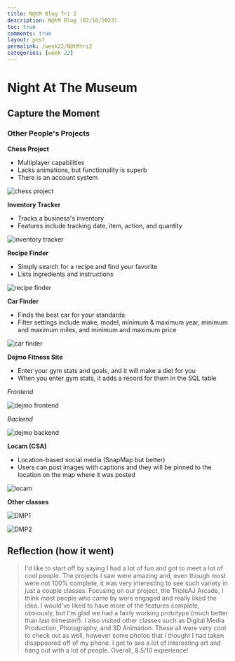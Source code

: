 ```yaml
---
title: N@tM Blog Tri 2
description: N@tM Blog (02/16/2023)
toc: true
comments: true
layout: post
permalink: /week22/N@tMtri2
categories: [week 22]
---
```


# Night At The Museum
## Capture the Moment

### Other People's Projects

**Chess Project**

- Multiplayer capabilities
- Lacks animations, but functionality is superb
- There is an account system

![chess project]({{site.baseurl}}/images/chess.jpg)

**Inventory Tracker**

- Tracks a business's inventory
- Features include tracking date, item, action, and quantity

![inventory tracker]({{site.baseurl}}/images/inventory.jpg)

**Recipe Finder**

- Simply search for a recipe and find your favorite
- Lists ingredients and instructions

![recipe finder]({{site.baseurl}}/images/recipefinder.jpg)

**Car Finder**

- Finds the best car for your standards
- Filter settings include make, model, minimum & maximum year, minimum and maximum miles, and minimum and maximum price

![car finder]({{site.baseurl}}/images/carfinder.jpg)

**Dejmo Fitness Site**

- Enter your gym stats and goals, and it will make a diet for you
- When you enter gym stats, it adds a record for them in the SQL table 

*Frontend*

![dejmo frontend]({{site.baseurl}}/images/dejmofitnessFE.jpg)

*Backend*

![dejmo backend]({{site.baseurl}}/images/dejmofitnessBE.jpg)

**Locam (CSA)**

- Location-based social media (SnapMap but better)
- Users can post images with captions and they will be pinned to the location on the map where it was posted

![locam]({{site.baseurl}}/images/locam.jpg)

**Other classes**

![DMP1]({{site.baseurl}}/images/DMP1.jpg)

![DMP2]({{site.baseurl}}/images/DMP2.jpg)



## Reflection (how it went)

> I'd like to start off by saying I had a lot of fun and got to meet a lot of cool people. The projects I saw were amazing and, even though most were not 100% complete, it was very interesting to see such variety in just a couple classes. Focusing on our project, the TripleAJ Arcade, I think most people who came by were engaged and really liked the idea. I would've liked to have more of the features complete, obviously, but I'm glad we had a fairly working prototype (much better than last trimester!). I also visited other classes such as Digital Media Production, Photography, and 3D Animation. These all were very cool to check out as well, however some photos that I thought I had taken disappeared off of my phone. I got to see a lot of interesting art and hang out with a lot of people. Overall, 8.5/10 experience!